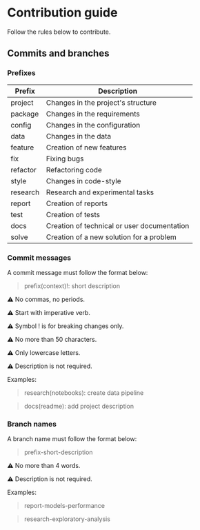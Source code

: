 # Contribution guide

Follow the rules below to contribute.

## Commits and branches

### Prefixes

| Prefix | Description |
|--|--|
| project | Changes in the project's structure |
| package | Changes in the requirements |
| config | Changes in the configuration |
| data | Changes in the data |
| feature | Creation of new features |
| fix | Fixing bugs |
| refactor | Refactoring code |
| style | Changes in code-style |
| research | Research and experimental tasks |
| report | Creation of reports |
| test | Creation of tests |
| docs | Creation of technical or user documentation |
| solve | Creation of a new solution for a problem |

### Commit messages
A commit message must follow the format below:

> prefix(context)!: short description

:warning: No commas, no periods.

:warning: Start with imperative verb.

:warning: Symbol ! is for breaking changes only.

:warning: No more than 50 characters.

:warning: Only lowercase letters.

:warning: Description is not required.

Examples:

> research(notebooks): create data pipeline

> docs(readme): add project description

### Branch names
A branch name must follow the format below:

> prefix-short-description

:warning: No more than 4 words.

:warning: Description is not required.

Examples:

> report-models-performance

> research-exploratory-analysis
